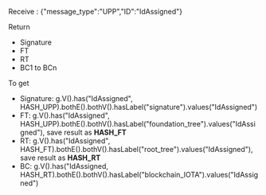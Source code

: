 Receive : 
{"message_type":"UPP","ID":"IdAssigned"}

Return
* Signature
* FT
* RT
* BC1 to BCn

To get
* Signature: g.V().has("IdAssigned", HASH_UPP).bothE().bothV().hasLabel("signature").values("IdAssigned")
* FT: g.V().has("IdAssigned", HASH_UPP).bothE().bothV().hasLabel("foundation_tree").values("IdAssigned"), save result as **HASH_FT**
* RT: g.V().has("IdAssigned", HASH_FT).bothE().bothV().hasLabel("root_tree").values("IdAssigned"), save result as **HASH_RT**
* BC: g.V().has("IdAssigned, HASH_RT).bothE().bothV().hasLabel("blockchain_IOTA").values("IdAssigned")